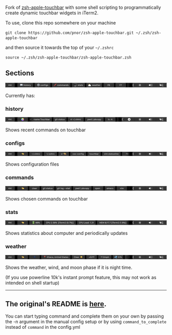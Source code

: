 Fork of [zsh-apple-touchbar](https://github.com/zsh-users/zsh-apple-touchbar) with some shell scripting to programmatically create dynamic touchbar widgets in iTerm2.

To use, clone this repo somewhere on your machine
```
git clone https://github.com/pnor/zsh-apple-touchbar.git ~/.zsh/zsh-apple-touchbar
```
and then source it towards the top of your `~/.zshrc`
```
source ~/.zsh/zsh-apple-touchbar/zsh-apple-touchbar.zsh
```

## Sections
![preview](images/mainbar.png)

Currently has:

### history

![preview](images/Touchbar.png)

Shows recent commands on touchbar

### configs

![preview](images/settingbar.png)

Shows configuration files

### commands

![preview](images/commandbar.png)

Shows chosen commands on touchbar

### stats

![preview](images/computerbar.png)

Shows statistics about computer and periodically updates

### weather

![preview](images/weatherbar.png)

Shows the weather, wind, and moon phase if it is night time.

(If you use powerline 10k's instant prompt feature, this may not work as intended on shell startup)

---
The original's README is [here](https://github.com/zsh-users/zsh-apple-touchbar).
---

You can start typing command and complete them on your own by passing the -n argument in the manual config setup or by using `command_to_complete` instead of `command` in the config.yml